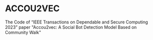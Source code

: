 # ACCOU2VEC
The Code of “IEEE Transactions on Dependable and Secure Computing 2023” paper "Accou2vec: A Social Bot Detection Model Based on Community Walk"






